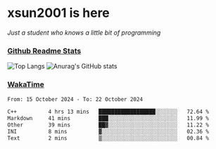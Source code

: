 # xsun2001 is here

*Just a student who knows a little bit of programming*

### [Github Readme Stats](https://github.com/anuraghazra/github-readme-stats)

![Top Langs](https://github-readme-stats.vercel.app/api/top-langs/?username=xsun2001&layout=compact&theme=radical) ![Anurag's GitHub stats](https://github-readme-stats.vercel.app/api?username=xsun2001&show_icons=true&theme=radical)

### [WakaTime](https://wakatime.com)

<!--START_SECTION:waka-->

```txt
From: 15 October 2024 - To: 22 October 2024

C++          4 hrs 13 mins   ██████████████████░░░░░░░   72.64 %
Markdown     41 mins         ███░░░░░░░░░░░░░░░░░░░░░░   11.99 %
Other        39 mins         ██▓░░░░░░░░░░░░░░░░░░░░░░   11.22 %
INI          8 mins          ▓░░░░░░░░░░░░░░░░░░░░░░░░   02.36 %
Text         2 mins          ▒░░░░░░░░░░░░░░░░░░░░░░░░   00.84 %
```

<!--END_SECTION:waka-->
